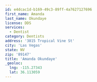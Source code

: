 ```yaml
---
id: e4dcac1d-b169-49c3-89ff-4a7627127696
first_name: Amanda
last_name: Okundaye
license: DDS
services:
  - Dentist
category: Dentists
address: '3815 Tropical Vine St'
city: 'Las Vegas'
state: NV
zip: '89147'
title: 'Amanda Okundaye'
_geoloc:
  lng: -115.27343
  lat: 36.113059
---
```

